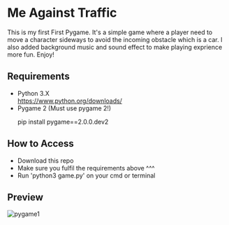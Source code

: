 # Me Against Traffic
This is my first First Pygame. It's a simple game where a player need to move a character sideways to avoid the incoming obstacle which is a car. 
I also added background music and sound effect to make playing exprience more fun. Enjoy!

## Requirements
- Python 3.X <br/>
  https://www.python.org/downloads/
- Pygame 2 (Must use pygame 2!)  
  <p>pip install pygame==2.0.0.dev2</p>

## How to Access
- Download this repo
- Make sure you fulfil the requirements above ^^^
- Run 'python3 game.py' on your cmd or terminal

## Preview
![pygame1](https://user-images.githubusercontent.com/58356073/85045265-51f47080-b1c1-11ea-8414-a9ddbbc41a91.gif)
